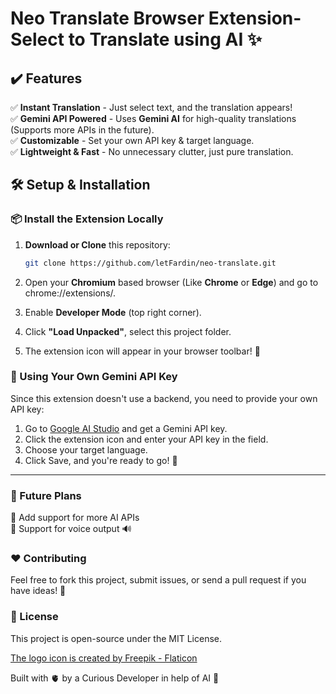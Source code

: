 # Neo Translate Browser Extension- Select to Translate using AI ✨

## ✔️ Features

✅ **Instant Translation** - Just select text, and the translation appears!  
✅ **Gemini API Powered** - Uses **Gemini AI** for high-quality translations (Supports more APIs in the future).  
✅ **Customizable** - Set your own API key & target language.  
✅ **Lightweight & Fast** - No unnecessary clutter, just pure translation.

## 🛠️ Setup & Installation

### **📦 Install the Extension Locally**

1. **Download or Clone** this repository:

   ```sh
   git clone https://github.com/letFardin/neo-translate.git
   ```

2. Open your **Chromium** based browser (Like **Chrome** or **Edge**) and go to chrome://extensions/.
3. Enable **Developer Mode** (top right corner).
4. Click **"Load Unpacked"**, select this project folder.
5. The extension icon will appear in your browser toolbar! 🎉

### **🔑 Using Your Own Gemini API Key**

Since this extension doesn't use a backend, you need to provide your own API key:

1. Go to [Google AI Studio](https://aistudio.google.com/app/apikey) and get a Gemini API key.
2. Click the extension icon and enter your API key in the field.
3. Choose your target language.
4. Click Save, and you're ready to go! 🚀

---

### **🎯 Future Plans**

🔹 Add support for more AI APIs  
🔹 Support for voice output 🔊

### **❤️ Contributing**

Feel free to fork this project, submit issues, or send a pull request if you have ideas! 🚀

### **📜 License**

This project is open-source under the MIT License.

[The logo icon is created by Freepik - Flaticon](https://www.flaticon.com/free-icons/shine)

Built with 🫀 by a Curious Developer in help of AI 🚀

